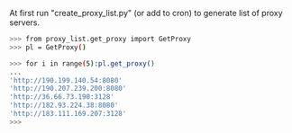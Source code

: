 At first run "create_proxy_list.py" (or add to cron) to generate list of proxy servers.
```sh
>>> from proxy_list.get_proxy import GetProxy
>>> pl = GetProxy()
```
```sh
>>> for i in range(5):pl.get_proxy()
... 
'http://190.199.140.54:8080'
'http://190.207.239.200:8080'
'http://36.66.73.190:3128'
'http://182.93.224.38:8080'
'http://183.111.169.207:3128'
>>> 
```
